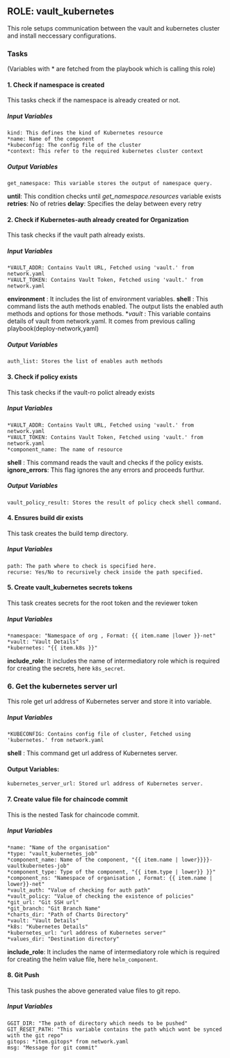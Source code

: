 ## ROLE: vault_kubernetes
This role setups communication between the vault and kubernetes cluster and install neccessary configurations.

### Tasks
(Variables with * are fetched from the playbook which is calling this role)
#### 1. Check if namespace is created
This tasks check if the namespace is already created or not.
##### Input Variables
    kind: This defines the kind of Kubernetes resource
    *name: Name of the component 
    *kubeconfig: The config file of the cluster
    *context: This refer to the required kubernetes cluster context
##### Output Variables

    get_namespace: This variable stores the output of namespace query.
  **until**: This condition checks until *get_namespace.resources* variable exists
  **retries**: No of retries
  **delay**: Specifies the delay between every retry

#### 2. Check if Kubernetes-auth already created for Organization
This task checks if the vault path already exists.
##### Input Variables
    *VAULT_ADDR: Contains Vault URL, Fetched using 'vault.' from network.yaml
    *VAULT_TOKEN: Contains Vault Token, Fetched using 'vault.' from network.yaml
**environment** : It includes the list of environment variables.
**shell** : This command lists the auth methods enabled. The output lists the enabled auth methods and options for those methods.
**vault* : This variable contains details of vault from network.yaml. It comes from previous calling playbook(deploy-network,yaml) 

##### Output Variables
    auth_list: Stores the list of enables auth methods

#### 3. Check if policy exists
This task checks if the vault-ro polict already exists
##### Input Variables
    *VAULT_ADDR: Contains Vault URL, Fetched using 'vault.' from network.yaml
    *VAULT_TOKEN: Contains Vault Token, Fetched using 'vault.' from network.yaml
    *component_name: The name of resource
**shell** : This command reads the vault and checks if the policy exists.
**ignore_errors**: This flag ignores the any errors and proceeds furthur.

##### Output Variables
    vault_policy_result: Stores the result of policy check shell command.

#### 4. Ensures build dir exists
This task creates the build temp directory.
##### Input Variables
    path: The path where to check is specified here.
    recurse: Yes/No to recursively check inside the path specified. 

#### 5. Create vault_kubernetes secrets tokens
This task creates secrets for the root token and the reviewer token
##### Input Variables
    *namespace: "Namespace of org , Format: {{ item.name |lower }}-net"
    *vault: "Vault Details"
    *kubernetes: "{{ item.k8s }}"
**include_role**: It includes the name of intermediatory role which is required for creating the secrets, here `k8s_secret`.

### 6. Get the kubernetes server url
This role get url address of Kubernetes server and store it into variable.
##### Input Variables
    *KUBECONFIG: Contains config file of cluster, Fetched using 'kubernetes.' from network.yaml
**shell** : This command get url address of Kubernetes server.
 
#### Output Variables:
    kubernetes_server_url: Stored url address of Kubernetes server.

#### 7. Create value file for chaincode commit
This is the nested Task for chaincode commit.
##### Input Variables
    *name: "Name of the organisation"
    *type: "vault_kubernetes_job"
    *component_name: Name of the component, "{{ item.name | lower}}}}-vaultkubernetes-job"
    *component_type: Type of the component, "{{ item.type | lower}} }}"
    *component_ns: "Namespace of organisation , Format: {{ item.name | lower}}-net"
    *vault_auth: "Value of checking for auth path"
    *vault_policy: "Value of checking the existence of policies"
    *git_url: "Git SSH url"
    *git_branch: "Git Branch Name"
    *charts_dir: "Path of Charts Directory"
    *vault: "Vault Details"
    *k8s: "Kubernetes Details"
    *kubernetes_url: "url address of Kubernetes server"
    *values_dir: "Destination directory"
**include_role**: It includes the name of intermediatory role which is required for creating the helm value file, here `helm_component`.

#### 8. Git Push
This task pushes the above generated value files to git repo.
##### Input Variables
    GGIT_DIR: "The path of directory which needs to be pushed"    
    GIT_RESET_PATH: "This variable contains the path which wont be synced with the git repo"
    gitops: *item.gitops* from network.yaml
    msg: "Message for git commit"
